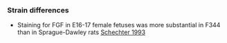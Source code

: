 ### Strain differences
- Staining for FGF in E16-17 female fetuses was more substantial in F344 than in Sprague-Dawley rats [Schechter 1993](https://doi.org/10.1002/aja.1001970202)